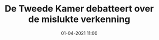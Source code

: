 ---
layout: post
title: "De Tweede Kamer debatteert over de mislukte verkenning"
date: 01-04-2021 11:00
---